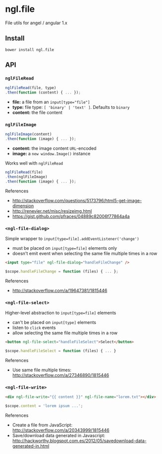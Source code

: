 ngl.file
========

File utils for angel / angular 1.x

Install
-------

    bower install ngl.file

API
---

### `nglFileRead`

```js
nglFileRead(file, type)
.then(function (content) { ... });
```

  * **file:** a file from an `input[type="file"]`
  * **type:** file type: `[ 'binary' | 'text' ]`. Defaults to `binary`
  * **content:** the file content

### `nglFileImage`

```js
nglFileImage(content)
.then(function (image) { ... });
```

  * **content:** the image content `URL`-encoded
  * **image:** a `new window.Image()` instance

Works well with `nglFileRead`

```js
nglFileRead(file)
.then(nglFileImage)
.then(function (image) { ... });
```

References

  * http://stackoverflow.com/questions/5173796/html5-get-image-dimension
  * http://renevier.net/misc/resizeimg.html
  * https://gist.github.com/pfraces/04889c82006f77864a4a

### `<ngl-file-dialog>`

Simple wrapper to `input[type=file].addEventListener('change')`

  * must be placed on `input[type=file]` elements only
  * doesn't emit event when selecting the same file multiple times in a row

```html
<input type="file" ngl-file-dialog="handleFileChange" />
```

```js
$scope.handleFileChange = function (files) { ... };
```

References

  * http://stackoverflow.com/a/19647381/1815446

### `<ngl-file-select>`

Higher-level abstraction to `input[type=file]` elements

  * can't be placed on `input[type]` elements
  * listen to `click` events
  * allow selecting the same file multiple times in a row

```html
<button ngl-file-select="handleFileSelect">Select</button>
```

```js
$scope.handleFileSelect = function (files) { ... }
```

References

  * Use same file multiple times: http://stackoverflow.com/a/27346890/1815446

### `<ngl-file-write>`

```html
<div ngl-file-write="{{ content }}" ngl-file-name="lorem.txt"></div>
```

```js
$scope.content = 'lorem ipsum ...';
```

References

  * Create a file from JavaScript: http://stackoverflow.com/a/20343999/1815446
  * Save/download data generated in Javascript: http://hackworthy.blogspot.com.es/2012/05/savedownload-data-generated-in.html
